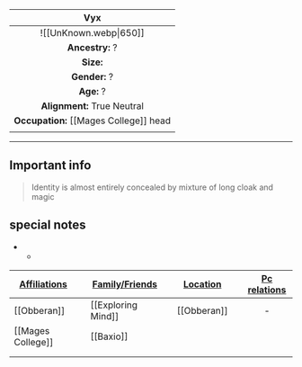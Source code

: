 
|                  Vyx                   |
| :------------------------------------: |
|         ![[UnKnown.webp\|650]]          |
|            **Ancestry:** ?             |
|               **Size:**                |
|             **Gender:** ?              |
|               **Age:** ?               |
|      **Alignment:** True Neutral       |
| **Occupation:** [[Mages College]] head |
|                                        |

---
## Important info
> Identity is almost entirely concealed by mixture of long cloak and magic

##  special notes 
- -

| **<u>Affiliations</u>** |     | **<u>Family/Friends</u>** |     | **<u>Location</u>** |     | <u>**Pc relations**</u> |
| ----------------------- | --- | ------------------------- | --- | ------------------- | --- | :---------------------: |
| [[Obberan]]             |     | [[Exploring Mind]]        |     | [[Obberan]]         |     |            -            |
| [[Mages College]]       |     | [[Baxio]]                 |     |                     |     |                         |
|                         |     |                           |     |                     |     |                         |
|                         |     |                           |     |                     |     |                         |

